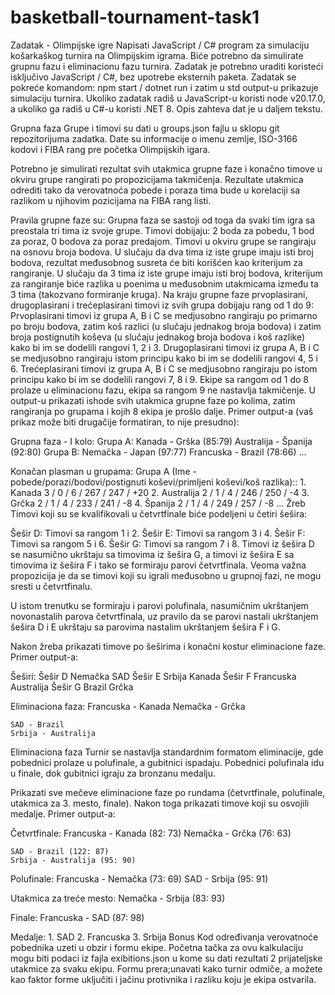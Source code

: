 # basketball-tournament-task1

Zadatak - Olimpijske igre
Napisati JavaScript / C# program za simulaciju košarkaškog turnira na Olimpijskim igrama. Biće potrebno da simulirate grupnu fazu i eliminacionu fazu turnira.
Zadatak je potrebno uraditi koristeći isključivo JavaScript / C#, bez upotrebe eksternih paketa.
Zadatak se pokreće komandom: npm start / dotnet run i zatim u std output-u prikazuje simulaciju turnira.
Ukoliko zadatak radiš u JavaScript-u koristi node v20.17.0, a ukoliko ga radiš u C#-u koristi .NET 8.
Opis zahteva dat je u daljem tekstu.

Grupna faza
Grupe i timovi su dati u groups.json fajlu u sklopu git repozitorijuma zadatka. Date su informacije o imenu zemlje, ISO-3166 kodovi i FIBA rang pre početka Olimpijskih igara.

Potrebno je simulirati rezultat svih utakmica grupne faze i konačno timove u okviru grupe rangirati po propozicijama takmičenja. Rezultate utakmica odrediti tako da verovatnoća pobede i poraza tima bude u korelaciji sa razlikom u njihovim pozicijama na FIBA rang listi.

Pravila grupne faze su:
Grupna faza se sastoji od toga da svaki tim igra sa preostala tri tima iz svoje grupe. Timovi dobijaju:
2 boda za pobedu,
1 bod za poraz,
0 bodova za poraz predajom.
Timovi u okviru grupe se rangiraju na osnovu broja bodova. U slučaju da dva tima iz iste grupe imaju isti broj bodova, rezultat međusobnog susreta će biti korišćen kao kriterijum za rangiranje. U slučaju da 3 tima iz iste grupe imaju isti broj bodova, kriterijum za rangiranje biće razlika u poenima u međusobnim utakmicama između ta 3 tima (takozvano formiranje kruga).
Na kraju grupne faze prvoplasirani, drugoplasirani i trećeplasirani timovi iz svih grupa dobijaju rang od 1 do 9:
Prvoplasirani timovi iz grupa A, B i C se medjusobno rangiraju po primarno po broju bodova, zatim koš razlici (u slučaju jednakog broja bodova) i zatim broja postignutih koševa (u slučaju jednakog broja bodova i koš razlike) kako bi im se dodelili rangovi 1, 2 i 3.
Drugoplasirani timovi iz grupa A, B i C se medjusobno rangiraju istom principu kako bi im se dodelili rangovi 4, 5 i 6.
Trećeplasirani timovi iz grupa A, B i C se medjusobno rangiraju po istom principu kako bi im se dodelili rangovi 7, 8 i 9.
Ekipe sa rangom od 1 do 8 prolaze u eliminacionu fazu, ekipa sa rangom 9 ne nastavlja takmičenje.
U output-u prikazati ishode svih utakmica grupne faze po kolima, zatim rangiranja po grupama i kojih 8 ekipa je prošlo dalje.
Primer output-a (vaš prikaz može biti drugačije formatiran, to nije presudno):

Grupna faza - I kolo:
    Grupa A:
        Kanada - Grška (85:79)
        Australija - Španija (92:80)
    Grupa B:
        Nemačka - Japan (97:77)
        Francuska - Brazil (78:66)
    ...

Konačan plasman u grupama:
    Grupa A (Ime - pobede/porazi/bodovi/postignuti koševi/primljeni koševi/koš razlika)::
        1. Kanada      3 / 0 / 6 / 267 / 247 / +20
        2. Australija  2 / 1 / 4 / 246 / 250 / -4
        3. Grčka       2 / 1 / 4 / 233 / 241 / -8
        4. Španija     2 / 1 / 4 / 249 / 257 / -8
    ...
Žreb
Timovi koji su se kvalifikovali u četvrtfinale biće podeljeni u četiri šešira:

Šešir D: Timovi sa rangom 1 i 2.
Šešir E: Timovi sa rangom 3 i 4.
Šešir F: Timovi sa rangom 5 i 6.
Šešir G: Timovi sa rangom 7 i 8.
Timovi iz šešira D se nasumično ukrštaju sa timovima iz šešira G, a timovi iz šešira E sa timovima iz šešira F i tako se formiraju parovi četvrtfinala. Veoma važna propozicija je da se timovi koji su igrali međusobno u grupnoj fazi, ne mogu sresti u četvrtfinalu.

U istom trenutku se formiraju i parovi polufinala, nasumičnim ukrštanjem novonastalih parova četvrtfinala, uz pravilo da se parovi nastali ukrštanjem šešira D i E ukrštaju sa parovima nastalim ukrštanjem šešira F i G.

Nakon žreba prikazati timove po šeširima i konačni kostur eliminacione faze.
Primer output-a:

Šeširi:
    Šešir D
        Nemačka
        SAD
    Šešir E
        Srbija
        Kanada
    Šešir F
        Francuska
        Australija
    Šešir G
        Brazil
        Grčka

Eliminaciona faza:
    Francuska - Kanada
    Nemačka - Grčka

    SAD - Brazil
    Srbija - Australija

Eliminaciona faza
Turnir se nastavlja standardnim formatom eliminacije, gde pobednici prolaze u polufinale, a gubitnici ispadaju. Pobednici polufinala idu u finale, dok gubitnici igraju za bronzanu medalju.

Prikazati sve mečeve eliminacione faze po rundama (četvrtfinale, polufinale, utakmica za 3. mesto, finale). Nakon toga prikazati timove koji su osvojili medalje.
Primer output-a:

Četvrtfinale:
    Francuska - Kanada (82: 73)
    Nemačka - Grčka (76: 63)

    SAD - Brazil (122: 87)
    Srbija - Australija (95: 90)


Polufinale:
    Francuska - Nemačka (73: 69)
    SAD - Srbija (95: 91)


Utakmica za treće mesto:
    Nemačka - Srbija (83: 93)


Finale:
    Francuska - SAD (87: 98)


Medalje:
    1. SAD
    2. Francuska
    3. Srbija
Bonus
Kod određivanja verovatnoće pobednika uzeti u obzir i formu ekipe. Početna tačka za ovu kalkulaciju mogu biti podaci iz fajla exibitions.json u kome su dati rezultati 2 prijateljske utakmice za svaku ekipu. Formu prera;unavati kako turnir odmiče, a možete kao faktor forme uključiti i jačinu protivnika i razliku koju je ekipa ostvarila.
